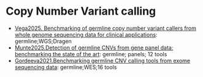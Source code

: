# Copy Number Variant calling

- [Vega2025. Benchmarking of germline copy number variant callers from whole genome sequencing data for clinical applications](https://academic.oup.com/bioinformaticsadvances/article/5/1/vbaf071/8110476): germline;WGS;Dragen
- [Munte2025.Detection of germline CNVs from gene panel data: benchmarking the state of the art](https://academic.oup.com/bib/article/26/1/bbae645/7922578): germline; panels; 12 tools
- [Gordeeva2021.Benchmarking germline CNV calling tools from exome sequencing data](https://www.nature.com/articles/s41598-021-93878-2): germline;WES;16 tools
